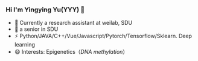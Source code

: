 ### Hi I'm Yingying Yu(YYY) 👋
- 🔭 Currently a research assistant at weilab, SDU
- 🌱 a senior in SDU
- ⚡  Python/JAVA/C++/Vue/Javascript/Pytorch/Tensorflow/Sklearn.  Deep learning
- 😄 Interests: Epigenetics（*DNA methylation*）
<!--
**YUYING07/YUYING07** is a ✨ _special_ ✨ repository because its `README.md` (this file) appears on your GitHub profile.

Here are some ideas to get you started:

- 🔭 I’m currently working on ...
- 🌱 I’m currently learning ...
- 👯 I’m looking to collaborate on ...
- 🤔 I’m looking for help with ...
- 💬 Ask me about ...
- 📫 How to reach me: ...
- 😄 Pronouns: ...
- ⚡ Fun fact: ...
-->
